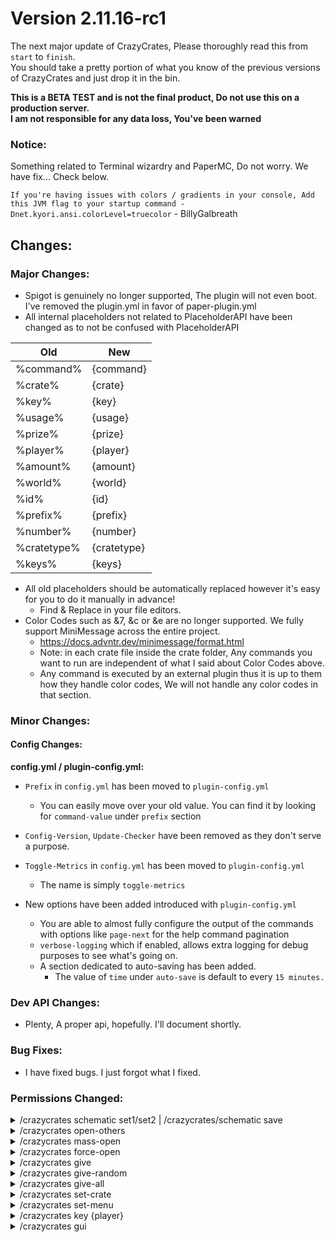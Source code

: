 # Version 2.11.16-rc1
<p>

The next major update of CrazyCrates, Please thoroughly read this from `start` to `finish`.<br>
You should take a pretty portion of what you know of the previous versions of CrazyCrates and just drop it in the bin.

**This is a BETA TEST and is not the final product, Do not use this on a production server.**<br>
**I am not responsible for any data loss, You've been warned**
</p>

### Notice:
Something related to Terminal wizardry and PaperMC, Do not worry. We have fix... Check below.

`If you're having issues with colors / gradients in your console, Add this JVM flag to your startup command -Dnet.kyori.ansi.colorLevel=truecolor` - BillyGalbreath

## Changes:
 ### Major Changes:
  * Spigot is genuinely no longer supported, The plugin will not even boot. I've removed the plugin.yml in favor of paper-plugin.yml
  * All internal placeholders not related to PlaceholderAPI have been changed as to not be confused with PlaceholderAPI

| Old         | New         |
|-------------|-------------|
| %command%   | {command}   |
| %crate%     | {crate}     |
| %key%       | {key}       |
| %usage%     | {usage}     |
| %prize%     | {prize}     |
| %player%    | {player}    |
| %amount%    | {amount}    |
| %world%     | {world}     |
| %id%        | {id}        |
| %prefix%    | {prefix}    |
| %number%    | {number}    |
| %cratetype% | {cratetype} |
| %keys%      | {keys}      |

 * All old placeholders should be automatically replaced however it's easy for you to do it manually in advance!
   * Find & Replace in your file editors.
  * Color Codes such as &7, &c or &e are no longer supported. We fully support MiniMessage across the entire project.
    * https://docs.advntr.dev/minimessage/format.html
    * Note: in each crate file inside the crate folder, Any commands you want to run are independent of what I said about Color Codes above.
    * Any command is executed by an external plugin thus it is up to them how they handle color codes, We will not handle any color codes in that section.

### Minor Changes:
#### Config Changes:
 **config.yml / plugin-config.yml:**
 * `Prefix` in `config.yml` has been moved to `plugin-config.yml`
   * You can easily move over your old value. You can find it by looking for `command-value` under `prefix` section
 * `Config-Version`, `Update-Checker` have been removed as they don't serve a purpose.
 * `Toggle-Metrics` in `config.yml` has been moved to `plugin-config.yml`
   * The name is simply `toggle-metrics`
 
 * New options have been added introduced with `plugin-config.yml`
   * You are able to almost fully configure the output of the commands with options like `page-next` for the help command pagination
   * `verbose-logging` which if enabled, allows extra logging for debug purposes to see what's going on.
   * A section dedicated to auto-saving has been added.
     * The value of `time` under `auto-save` is default to every `15 minutes.`

 ### Dev API Changes:
  * Plenty, A proper api, hopefully. I'll document shortly.

 ### Bug Fixes:
  * I have fixed bugs. I just forgot what I fixed.

 ### Permissions Changed:

<details><summary>/crazycrates schematic set1/set2 | /crazycrates/schematic save</summary>

| Old                                        | New                                         |
|--------------------------------------------|---------------------------------------------|
| crazycrates.command.admin.schematic.save   | crazycrates.command.admin.schematic-save    |
| crazycrates.command.admin.schematic.set    | crazycrates.command.admin.schematic-set     |
</details>

<details><summary>/crazycrates open-others</summary>

| Old                                        | New                                         |
|--------------------------------------------|---------------------------------------------|
| crazycrates.command.admin.open.others      | crazycrates.command.admin.open-others       |
</details>

<details><summary>/crazycrates mass-open</summary>

| Old                                        | New                                         |
|--------------------------------------------|---------------------------------------------|
| crazycrates.command.admin.mass.open        | crazycrates.command.admin.mass-open         |
</details>

<details><summary>/crazycrates force-open</summary>

| Old                                        | New                                         |
|--------------------------------------------|---------------------------------------------|
| crazycrates.command.admin.forceopen        | crazycrates.command.admin.force-open        |
</details>

<details><summary>/crazycrates give</summary>

| Old                                        | New                                         |
|--------------------------------------------|---------------------------------------------|
| crazycrates.command.admin.givekey          | crazycrates.command.admin.give-key          |
</details>

<details><summary>/crazycrates give-random</summary>

| Old                                        | New                                         |
|--------------------------------------------|---------------------------------------------|
| crazycrates.command.admin.giverandomkey    | crazycrates.command.admin.give-random-key   |
</details>

<details><summary>/crazycrates give-all</summary>

| Old                                        | New                                         |
|--------------------------------------------|---------------------------------------------|
| crazycrates.command.admin.giveall          | crazycrates.command.admin.give-all          |
| crazycrates.command.exclude.player.giveall | crazycrates.command.exclude.player.give-all |
</details>

<details><summary>/crazycrates set-crate</summary>

| Old                                        | New                                         |
|--------------------------------------------|---------------------------------------------|
| crazycrates.command.admin.set              | crazycrates.command.admin.set-crate         |
</details>


<details><summary>/crazycrates set-menu</summary>

| Old                               | New                                |
|-----------------------------------|------------------------------------|
| crazycrates.command.admin.setmenu | crazycrates.command.admin.set-menu |
</details>

<details><summary>/crazycrates key {player}</summary>

| Old                                   | New                                   |
|---------------------------------------|---------------------------------------|
| crazycrates.command.player.key.others | crazycrates.command.player.key-others |
</details>

<details><summary>/crazycrates gui</summary>

| Old                             | New                                   |
|---------------------------------|---------------------------------------|
| crazycrates.command.player.menu | crazycrates.command.player.crate-menu |
</details>
